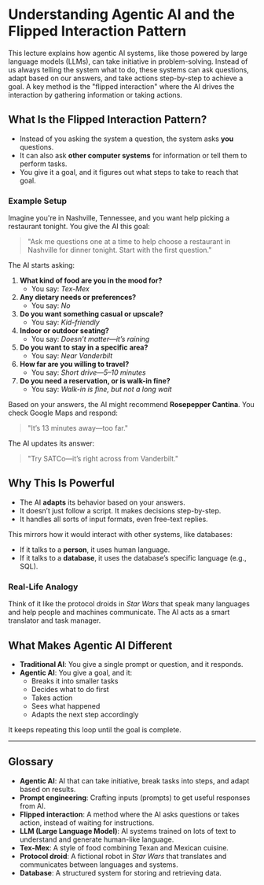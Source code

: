 # Understanding Agentic AI and the Flipped Interaction Pattern

This lecture explains how agentic AI systems, like those powered by large language models (LLMs), can take initiative in problem-solving. Instead of us always telling the system what to do, these systems can ask questions, adapt based on our answers, and take actions step-by-step to achieve a goal. A key method is the "flipped interaction" where the AI drives the interaction by gathering information or taking actions.

## What Is the Flipped Interaction Pattern?

- Instead of you asking the system a question, the system asks **you** questions.
- It can also ask **other computer systems** for information or tell them to perform tasks.
- You give it a goal, and it figures out what steps to take to reach that goal.

### Example Setup

Imagine you're in Nashville, Tennessee, and you want help picking a restaurant tonight. You give the AI this goal:

> "Ask me questions one at a time to help choose a restaurant in Nashville for dinner tonight. Start with the first question."

The AI starts asking:

1. **What kind of food are you in the mood for?**
   - You say: *Tex-Mex*
2. **Any dietary needs or preferences?**
   - You say: *No*
3. **Do you want something casual or upscale?**
   - You say: *Kid-friendly*
4. **Indoor or outdoor seating?**
   - You say: *Doesn’t matter—it’s raining*
5. **Do you want to stay in a specific area?**
   - You say: *Near Vanderbilt*
6. **How far are you willing to travel?**
   - You say: *Short drive—5–10 minutes*
7. **Do you need a reservation, or is walk-in fine?**
   - You say: *Walk-in is fine, but not a long wait*

Based on your answers, the AI might recommend **Rosepepper Cantina**. You check Google Maps and respond:

> "It’s 13 minutes away—too far."

The AI updates its answer:

> "Try SATCo—it’s right across from Vanderbilt."

## Why This Is Powerful

- The AI **adapts** its behavior based on your answers.
- It doesn’t just follow a script. It makes decisions step-by-step.
- It handles all sorts of input formats, even free-text replies.

This mirrors how it would interact with other systems, like databases:

- If it talks to a **person**, it uses human language.
- If it talks to a **database**, it uses the database’s specific language (e.g., SQL).

### Real-Life Analogy

Think of it like the protocol droids in *Star Wars* that speak many languages and help people and machines communicate. The AI acts as a smart translator and task manager.

## What Makes Agentic AI Different

- **Traditional AI**: You give a single prompt or question, and it responds.
- **Agentic AI**: You give a goal, and it:
  - Breaks it into smaller tasks
  - Decides what to do first
  - Takes action
  - Sees what happened
  - Adapts the next step accordingly

It keeps repeating this loop until the goal is complete.

---

## Glossary

- **Agentic AI**: AI that can take initiative, break tasks into steps, and adapt based on results.
- **Prompt engineering**: Crafting inputs (prompts) to get useful responses from AI.
- **Flipped interaction**: A method where the AI asks questions or takes action, instead of waiting for instructions.
- **LLM (Large Language Model)**: AI systems trained on lots of text to understand and generate human-like language.
- **Tex-Mex**: A style of food combining Texan and Mexican cuisine.
- **Protocol droid**: A fictional robot in *Star Wars* that translates and communicates between languages and systems.
- **Database**: A structured system for storing and retrieving data.
